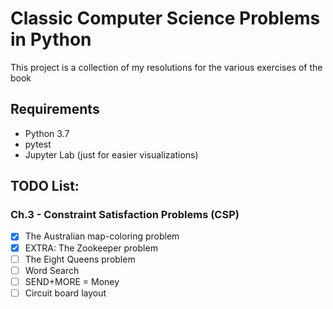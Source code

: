# Classic Computer Science Problems in Python

This project is a collection of my resolutions for the various exercises of the book 

## Requirements
- Python 3.7
- pytest
- Jupyter Lab (just for easier visualizations)

## TODO List:

### Ch.3 - Constraint Satisfaction Problems (CSP)
- [X] The Australian map-coloring problem
- [X] EXTRA: The Zookeeper problem
- [ ] The Eight Queens problem
- [ ] Word Search
- [ ] SEND+MORE = Money
- [ ] Circuit board layout
